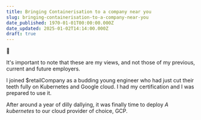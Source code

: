 ```yaml
---
title: Bringing Containerisation to a company near you
slug: bringing-containerisation-to-a-company-near-you
date_published: 1970-01-01T00:00:00.000Z
date_updated: 2025-01-02T14:14:00.000Z
draft: true
---
```


🚨

It's important to note that these are my views, and not those of my previous, current and future employers. 

I joined $retailCompany as a budding young engineer who had just cut their teeth fully on Kubernetes and Google cloud. I had my certification and I was prepared to use it.

After around a year of dilly dallying, it was finally time to deploy *A kubernetes* to our cloud provider of choice, GCP.
